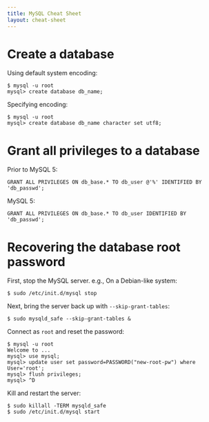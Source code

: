 ```yaml
---
title: MySQL Cheat Sheet
layout: cheat-sheet
---
```


# Create a database

Using default system encoding:

    $ mysql -u root
    mysql> create database db_name;

Specifying encoding:

    $ mysql -u root
    mysql> create database db_name character set utf8;

# Grant all privileges to a database

Prior to MySQL 5:

    GRANT ALL PRIVILEGES ON db_base.* TO db_user @'%' IDENTIFIED BY 'db_passwd'; 

MySQL 5:

    GRANT ALL PRIVILEGES ON db_base.* TO db_user IDENTIFIED BY 'db_passwd'; 

# Recovering the database root password

First, stop the MySQL server. e.g., On a Debian-like system:

    $ sudo /etc/init.d/mysql stop

Next, bring the server back up with `--skip-grant-tables`:

    $ sudo mysqld_safe --skip-grant-tables &

Connect as `root` and reset the password:

    $ mysql -u root
    Welcome to ...
    mysql> use mysql;
    mysql> update user set password=PASSWORD("new-root-pw") where User='root';
    mysql> flush privileges;
    mysql> ^D

Kill and restart the server:

    $ sudo killall -TERM mysqld_safe
    $ sudo /etc/init.d/mysql start
